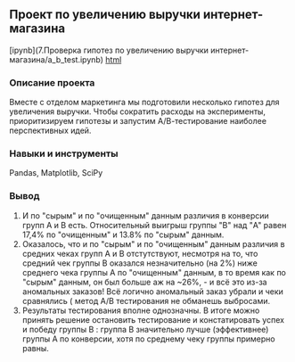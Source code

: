 ## Проект по увеличению выручки интернет-магазина
[ipynb](7.Проверка гипотез по увеличению выручки интернет-магазина/a_b_test.ipynb) [html]()
### Описание проекта  
Вместе с отделом маркетинга мы подготовили несколько гипотез для увеличения выручки. Чтобы сократить расходы на эксперименты, приоритизируем гипотезы и запустим А/В-тестирование наиболее перспективных идей.  
### Навыки и инструменты
Pandas, Matplotlib, SciPy
### Вывод
1. И по "сырым" и по "очищенным" данным различия в конверсии групп A и B есть. Относительный выигрыш группы "B" над "A" равен 17,4% по "очищенным" и 13.8% по "сырым" данным.  
2. Оказалось, что и по "сырым" и по "очищенным" данным различия в средних чеках групп A и B отстутствуют, несмотря на то, что средний чек группы B оказался незначительно (на 2%) ниже среднего чека группы A по "очищенным" данным, в то время как по "сырым" данным, он был больше аж на ~26%, - и всё это из-за аномальных заказов! Всё логично аномальный заказ убрали и чеки сравнялись ( метод A/B тестирования не обманешь выбросами.
3. Результаты тестирования вполне однозначны. В итоге можно принять решение остановить тестирование и констатировать успех и победу группы B : группа B значительно лучше (эффективнее) группы A по конверсии, хотя по среднему чеку группы примерно равны.
